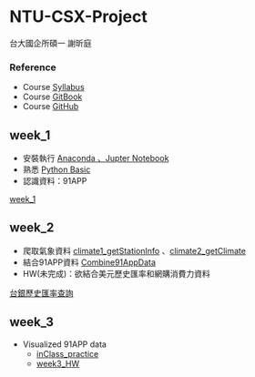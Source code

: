 # NTU-CSX-Project
台大國企所碩一 謝昕庭

### Reference
*  Course [Syllabus](https://csx.aca.ntu.edu.tw/modules/index.php?csn=e76981&default_fun=syllabus&current_lang=chinese)
*  Course [GitBook](https://pecu.gitbooks.io/python_/content/)
*  Course [GitHub](https://github.com/NTU-CSX-Project/107-1PythonSampleCode)

## week_1
+  安裝執行  [Anaconda 、Jupter Notebook](https://www.google.com/url?q=https://www.anaconda.com/download/&sa=D&ust=1536765986428000&usg=AFQjCNHPCgwCeTJAhwvIB0rcx7Z3xSvwwQ)
+ 熟悉 [Python Basic](https://pecu.gitbooks.io/python_/content/week1.html)
+ 認識資料：91APP

[week_1](https://github.com/hsiehkl/NTU-CSX-Project/blob/master/week_1/week_1_first_meet.ipynb)

## week_2
+ 爬取氣象資料  [climate1_getStationInfo](https://github.com/hsiehkl/NTU-CSX-Project/blob/master/week_2/climate1_getStationInfo.ipynb) 、[climate2_getClimate](https://github.com/hsiehkl/NTU-CSX-Project/blob/master/week_2/climate2_getClimate.ipynb)
+ 結合91APP資料 [Combine91AppData](https://github.com/hsiehkl/NTU-CSX-Project/blob/master/week_2/Combine91AppData.ipynb)
+ HW(未完成)：欲結合美元歷史匯率和網購消費力資料

[台銀歷史匯率查詢](https://rate.bot.com.tw/xrt/history?Lang=zh-TW)

## week_3
*  Visualized 91APP data
    * [inClass_practice](https://github.com/hsiehkl/NTU-CSX-Project/blob/master/week_3/week3_inClass_practice.ipynb)
    + [week3_HW](https://github.com/hsiehkl/NTU-CSX-Project/blob/master/week_3/week3_HW.ipynb)
